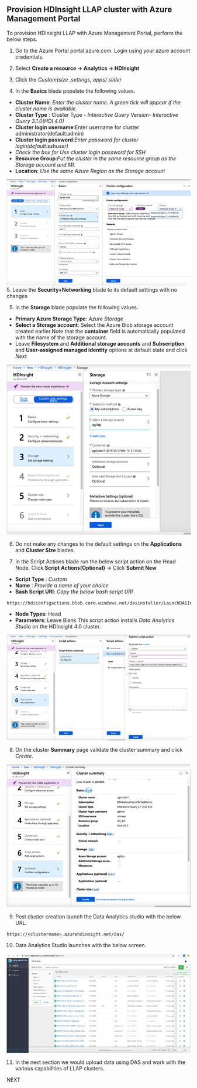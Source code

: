 ## Provision HDInsight  LLAP cluster with Azure Management Portal

To provision HDInsight LLAP with Azure Management Portal, perform the below steps. 

1. Go to the Azure Portal portal.azure.com. Login using your azure account credentials.
    
2. Select  **Create a resource -> Analytics -> HDInsight**

3. Click the *Custom(size ,settings, apps) slider*

4. In the **Basics** blade populate the following values.
 
 - **Cluster Name**: *Enter the cluster name. A green tick will appear if the cluster name is available.*
 - **Cluster Type** : Cluster Type -  *Interactive Query* 
  Version-   *Interactive Query 3.1.0(HDI 4.0)* 
 - **Cluster login username**:Enter username for cluster administrator(default:admin) 
 - **Cluster login password**:*Enter password for cluster login(default:sshuser)*
 - *Check the box for Use cluster login password for SSH*
 - **Resource Group**:*Put the cluster in the same resource group as the Storage account and MI.* 
 - **Location**: *Use the same Azure Region as the Storage account*

![Create Azure Resource Group](https://github.com/arnabganguly/llap-hdinsight/blob/master/images/Picture36.png)
5. Leave the **Security+Networking** blade to its default settings with no changes

 5. In the **Storage** blade populate the following values.
 - **Primary Azure Storage Type**: *Azure Storage*
 - **Select a Storage account**: Select the Azure Blob storage account created earlier.Note that the **container** field is automatically populated with the name of the storage account. 
 - Leave **Filesystem** and **Additional storage accounts** and **Subscription** and **User-assigned managed identity** options at default state and click *Next* 

![Create Azure Resource Group](https://github.com/arnabganguly/llap-hdinsight/blob/master/images/Picture38.png)

6. Do not make any changes to the default settings on the **Applications** and **Cluster Size** blades.

7. In the Script Actions blade run the below script action on the Head Node. 
Click **Script Actions(Optional)** -> Click **Submit New** 

      

 - **Script Type** : *Custom*
 - **Name** : *Provide a name of your choice*
 - **Bash Script URI**:  *Copy the below bash script URI*
```
https://hdiconfigactions.blob.core.windows.net/dasinstaller/LaunchDASInstaller.sh
```
   
 - **Node Types**: Head
 - **Parameters**: Leave Blank 
This script action installs *Data Analytics Studio* on the HDInsight 4.0 cluster. 

![Create Azure Resource Group](https://github.com/arnabganguly/llap-hdinsight/blob/master/images/Picture39.png)

8. On the cluster **Summary** page validate the cluster summary and click *Create*. 

![Create Azure Resource Group](https://github.com/arnabganguly/llap-hdinsight/blob/master/images/Picture40.png)

9. Post cluster creation launch the Data Analytics studio with the below URL.

```
https://<clustername>.azurehdinsight.net/das/ 
 ```
10. Data Analytics Studio launches with the below screen.

![Create Azure Resource Group](https://github.com/arnabganguly/llap-hdinsight/blob/master/images/Picture42.png)

11. In the next section we would upload data using DAS and work with the various capabilities of LLAP clusters. 

NEXT




<!--stackedit_data:
eyJoaXN0b3J5IjpbMzk3MTMzMDUsMTI5NTQ1OTk5NiwzNjgxNj
AwMzcsMjgzNDc3MDE2LDEyMjE0MDUzNDEsLTE1ODcwODg5NDBd
fQ==
-->